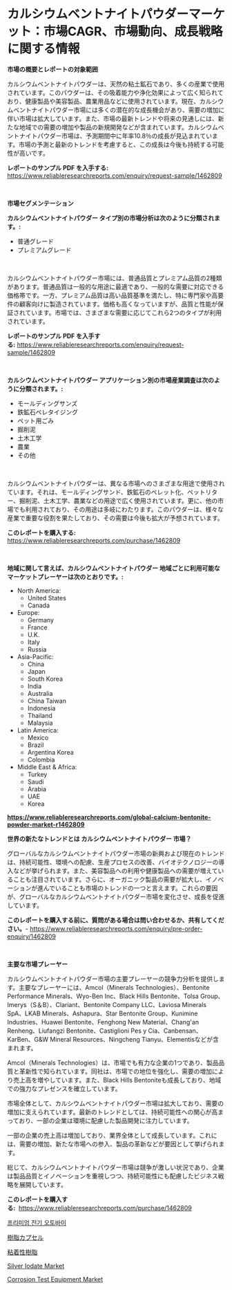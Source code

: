 <p><h1>カルシウムベントナイトパウダーマーケット：市場CAGR、市場動向、成長戦略に関する情報</h1></p><p><strong>市場の概要とレポートの対象範囲</strong></p>
<p><p>カルシウムベントナイトパウダーは、天然の粘土鉱石であり、多くの産業で使用されています。このパウダーは、その吸着能力や浄化効果によって広く知られており、健康製品や美容製品、農業用品などに使用されています。現在、カルシウムベントナイトパウダー市場には多くの潜在的な成長機会があり、需要の増加に伴い市場は拡大しています。また、市場の最新トレンドや将来の見通しには、新たな地域での需要の増加や製品の新規開発などが含まれています。カルシウムベントナイトパウダー市場は、予測期間中に年率10.8％の成長が見込まれています。市場の予測と最新のトレンドを考慮すると、この成長は今後も持続する可能性が高いです。</p></p>
<p><strong>レポートのサンプル PDF を入手する:</strong> <a href="https://www.reliableresearchreports.com/enquiry/request-sample/1462809">https://www.reliableresearchreports.com/enquiry/request-sample/1462809</a></p>
<p>&nbsp;</p>
<p><strong>市場セグメンテーション</strong></p>
<p><strong>カルシウムベントナイトパウダー タイプ別の市場分析は次のように分類されます。:</strong></p>
<p><ul><li>普通グレード</li><li>プレミアムグレード</li></ul></p>
<p>&nbsp;</p>
<p><p>カルシウムベントナイトパウダー市場には、普通品質とプレミアム品質の2種類があります。普通品質は一般的な用途に最適であり、一般的な需要に対応できる価格帯です。一方、プレミアム品質は高い品質基準を満たし、特に専門家や高要件の顧客向けに製造されています。価格も高くなっていますが、品質と性能が保証されています。市場では、さまざまな需要に応じてこれら2つのタイプが利用されています。</p></p>
<p><strong>レポートのサンプル PDF を入手する:</strong>&nbsp;<a href="https://www.reliableresearchreports.com/enquiry/request-sample/1462809">https://www.reliableresearchreports.com/enquiry/request-sample/1462809</a></p>
<p>&nbsp;</p>
<p><strong> カルシウムベントナイトパウダー アプリケーション別の市場産業調査は次のように分類されます。:</strong></p>
<p><ul><li>モールディングサンズ</li><li>鉄鉱石ペレタイジング</li><li>ペット用ごみ</li><li>掘削泥</li><li>土木工学</li><li>農業</li><li>その他</li></ul></p>
<p>&nbsp;</p>
<p><p>カルシウムベントナイトパウダーは、異なる市場へのさまざまな用途で使用されています。それは、モールディングサンド、鉄鉱石のペレット化、ペットリター、掘削泥、土木工学、農業などの用途で広く使用されています。更に、他の市場でも利用されており、その用途は多岐にわたります。このパウダーは、様々な産業で重要な役割を果たしており、その需要は今後も拡大が予想されています。</p></p>
<p><strong>このレポートを購入する:</strong>&nbsp; <a href="https://www.reliableresearchreports.com/purchase/1462809">https://www.reliableresearchreports.com/purchase/1462809</a></p>
<p>&nbsp;</p>
<p><strong>地域に関して言えば、カルシウムベントナイトパウダー 地域ごとに利用可能なマーケットプレーヤーは次のとおりです。:</strong></p>
<p><ul>
    <li>
        North America:
        <ul>
            <li>United States</li>
            <li>Canada</li>
        </ul>
    </li>
    <li>
        Europe:
        <ul>
            <li>Germany</li>
            <li>France</li>
            <li>U.K.</li>
            <li>Italy</li>
            <li>Russia</li>
        </ul>
    </li>
    <li>
        Asia-Pacific:
        <ul>
            <li>China</li>
            <li>Japan</li>
            <li>South Korea</li>
            <li>India</li>
            <li>Australia</li>
            <li>China Taiwan</li>
            <li>Indonesia</li>
            <li>Thailand</li>
            <li>Malaysia</li>
        </ul>
    </li>
    <li>
        Latin America:
        <ul>
            <li>Mexico</li>
            <li>Brazil</li>
            <li>Argentina Korea</li>
            <li>Colombia</li>
        </ul>
    </li>
    <li>
        Middle East & Africa:
        <ul>
            <li>Turkey</li>
            <li>Saudi</li>
            <li>Arabia</li>
            <li>UAE</li>
            <li>Korea</li>
        </ul>
    </li>
    </ul></p>
<p><strong><a href="https://www.reliableresearchreports.com/global-calcium-bentonite-powder-market-r1462809">https://www.reliableresearchreports.com/global-calcium-bentonite-powder-market-r1462809</a></strong>&nbsp;</p>
<p><strong>世界の新たなトレンドとは カルシウムベントナイトパウダー 市場？</strong></p>
<p><p>グローバルなカルシウムベントナイトパウダー市場の新興および現在のトレンドは、持続可能性、環境への配慮、生産プロセスの改善、バイオテクノロジーの導入などが挙げられます。また、美容製品への利用や健康製品への需要が増えていることも注目されています。さらに、オーガニック製品の需要が拡大し、イノベーションが進んでいることも市場のトレンドの一つと言えます。これらの要因が、グローバルなカルシウムベントナイトパウダー市場を変化させ、成長を促進しています。</p></p>
<p><strong>このレポートを購入する前に、質問がある場合は問い合わせるか、共有してください。</strong>- <a href="https://www.reliableresearchreports.com/enquiry/pre-order-enquiry/1462809">https://www.reliableresearchreports.com/enquiry/pre-order-enquiry/1462809</a></p>
<p>&nbsp;</p>
<p><strong>主要な市場プレーヤー</strong></p>
<p><p>カルシウムベントナイトパウダー市場の主要プレーヤーの競争力分析を提供します。主要なプレーヤーには、Amcol（Minerals Technologies）、Bentonite Performance Minerals、Wyo-Ben Inc、Black Hills Bentonite、Tolsa Group、Imerys（S＆B）、Clariant、Bentonite Company LLC、Laviosa Minerals SpA、LKAB Minerals、Ashapura、Star Bentonite Group、Kunimine Industries、Huawei Bentonite、Fenghong New Material、Chang'an Renheng、Liufangzi Bentonite、Castiglioni Pes y Cia、Canbensan、KarBen、G&W Mineral Resources、Ningcheng Tianyu、Elementisなどが含まれます。</p><p>Amcol（Minerals Technologies）は、市場でも有力な企業の1つであり、製品品質と革新性で知られています。同社は、市場での地位を強化し、需要の増加により売上高を増やしています。また、Black Hills Bentoniteも成長しており、地域での強力なプレゼンスを確立しています。</p><p>市場全体として、カルシウムベントナイトパウダー市場は拡大しており、需要の増加に支えられています。最新のトレンドとしては、持続可能性への関心が高まっており、一部の企業は環境に配慮した製品開発に注力しています。</p><p>一部の企業の売上高は増加しており、業界全体として成長しています。これには、需要の増加、新たな市場への参入、製品の革新などが要因として挙げられます。</p><p>総じて、カルシウムベントナイトパウダー市場は競争が激しい状況であり、企業は製品品質とイノベーションを重視しつつ、持続可能性にも配慮したビジネス戦略を展開しています。</p></p>
<p><strong>このレポートを購入する:</strong>&nbsp;&nbsp;<a href="https://www.reliableresearchreports.com/purchase/1462809">https://www.reliableresearchreports.com/purchase/1462809</a></p>
<p><p><a href="https://github.com/vsoq0zknh59/Market-Research-Report-List-1/blob/main/314858327966.md">프리미엄 전기 오토바이</a></p><p><a href="https://github.com/mohamedbakry57/Market-Research-Report-List-3/blob/main/488608230480.md">樹脂カプセル</a></p><p><a href="https://github.com/schmahlson/Market-Research-Report-List-1/blob/main/850276930478.md">粘着性樹脂</a></p><p><a href="https://issuu.com/reportprime-2/docs/silver-iodate-market-size-2030.pptx">Silver Iodate Market</a></p><p><a href="https://github.com/prosalinda88/Market-Research-Report-List-4/blob/main/corrosion-test-equipment-market.md">Corrosion Test Equipment Market</a></p></p>